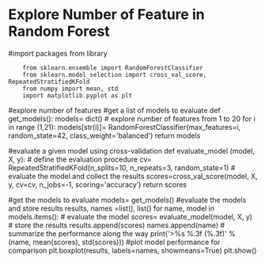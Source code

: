 # Explore Number of Feature in Random Forest
#import packages from library

        from sklearn.ensemble import RandomForestClassifier
        from sklearn.model_selection import cross_val_score, RepeatedStratifiedKFold
        from numpy import mean, std
        import matplotlib.pyplot as plt

#explore number of features 
#get a list of models to evaluate
        def get_models():
            models= dict()
             # explore number of features from 1 to 20
            for i in range (1,21):
                models[str(i)]= RandomForestClassifier(max_features=i, random_state=42, class_weight='balanced')
            return models

#evaluate a given model using cross-validation
        def evaluate_model (model, X, y):
            # define the evaluation procedure
            cv= RepeatedStratifiedKFold(n_splits=10, n_repeats=3, random_state=1)
            # evaluate the model and collect the results
            scores=cross_val_score(model, X, y, cv=cv, n_jobs=-1, scoring='accuracy')
            return scores

#get the models to evaluate
        models= get_models()
#evaluate the models and store results
        results, names =list(), list()
        for name, model in models.items():
            # evaluate the model
            scores= evaluate_model(model, X, y)
            # store the results
            results.append(scores)
            names.append(name)
             # summarize the performance along the way
            print('>%s %.3f (%.3f)' % (name, mean(scores), std(scores)))
#plot model performance for comparison
        plt.boxplot(results, labels=names, showmeans=True)
        plt.show()

